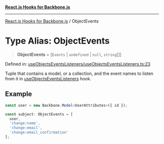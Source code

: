 [**React.js Hooks for Backbone.js**](../README.md)

***

[React.js Hooks for Backbone.js](../README.md) / ObjectEvents

# Type Alias: ObjectEvents

> **ObjectEvents** = \[`Events` \| `undefined` \| `null`, `string`[]\]

Defined in: [useObjectsEventsListeners/useObjectsEventsListeners.ts:23](https://github.com/VitorLuizC/react-hooks-for-backbone/blob/c933913f34e3d71aa5132aba125ed14cc1ec398d/src/useObjectsEventsListeners/useObjectsEventsListeners.ts#L23)

Tuple that contains a model, or a collection, and the event names to listen
from it in [useObjectsEventsListeners](../functions/useObjectsEventsListeners.md) hook.

## Example

```ts
const user = new Backbone.Model<UserAttributes>({ id });

const subject: ObjectEvents = [
  user,
  'change:name',
  'change:email',
  'change:email_confirmation'
];
```
